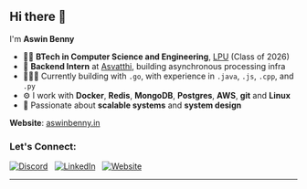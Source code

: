 

## Hi there 👋



I'm **Aswin Benny** <br>
- 👨‍🎓 **BTech in Computer Science and Engineering**, [LPU](https://www.lpu.in/) (Class of 2026)  
- 🏢 **Backend Intern** at [Asvatthi](https://www.linkedin.com/company/asvatthi), building asynchronous processing infra  
- 👨🏽‍💻 Currently building with `.go`, with experience in `.java`, `.js`, `.cpp`, and `.py`  
- ⚙️ I work with **Docker**, **Redis**, **MongoDB**, **Postgres**, **AWS**, **git** and **Linux**   
- 💬 Passionate about **scalable systems** and **system design**  

**Website**: [aswinbenny.in](https://aswinbenny.in)



### Let's Connect:
[![Discord](https://img.icons8.com/color/48/000000/discord.png)](https://discordapp.com/users/863725040738369556) &nbsp; [![LinkedIn](https://img.icons8.com/color/48/000000/linkedin.png)](https://www.linkedin.com/in/aswinbenny/) &nbsp; [![Website](https://img.icons8.com/fluent/48/000000/chrome.png)](https://aswinbenny.in)

---

